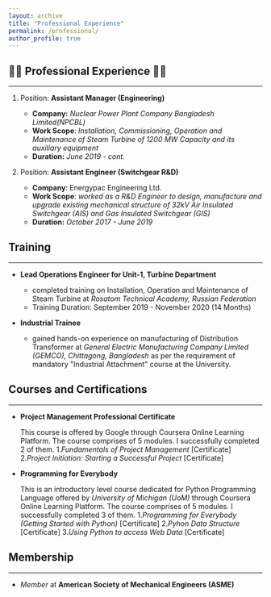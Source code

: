 ```yaml
---
layout: archive
title: "Professional Experience"
permalink: /professional/
author_profile: true
---
```

:construction_worker_man: **Professional Experience** :construction_worker_man:
---
___
1. Position: **Assistant Manager (Engineering)**
     
    - **Company:** *Nuclear Power Plant Company Bangladesh Limited(NPCBL)* 
    - **Work Scope**: *Installation, Commissioning, Operation and Maintenance of Steam Turbine of 1200 MW Capacity and its auxiliary equipment*
    - **Duration:** *June 2019 - cont.*

2. Position: **Assistant Engineer (Switchgear R&D)**
    - **Company**: Energypac Engineering Ltd.
    - **Work Scope**: *worked as a R&D Engineer to design, manufacture and upgrade existing mechanical structure of 32kV Air Insulated Switchgear (AIS) and Gas Insulated       Switchgear (GIS)*
    - **Duration:** *October 2017 - June 2019*

**Training**
---
___
*  **Lead Operations Engineer for Unit-1, Turbine Department**
    - completed training on Installation, Operation and Maintenance of Steam Turbine at *Rosatom Technical Academy, Russian Federation* 
    - Training Duration: September 2019 - November 2020 (14 Months)

*   **Industrial Trainee**
    - gained hands-on experience on manufacturing of Distribution Transformer at *General Electric Manufacturing Company Limited (GEMCO), Chittagong, Bangladesh* as per the requirement of mandatory "Industrial Attachment" course at the University.


**Courses and Certifications**
---
___

*  **Project Management Professional Certificate**

    This course is offered by Google through Coursera Online Learning Platform. The course comprises of 5 modules. I successfully completed 2 of them.
        1.*Fundamentals of Project Management* [Certificate]
        2.*Project Initiation: Starting a Successful Project* [Certificate]

*  **Programming for Everybody**
   
    This is an introductory level course dedicated for Python Programming Language offered by *University of Michigan (UoM)* through Coursera Online Learning Platform. The course comprises of 5 modules. I successfully completed 3 of them.
        1.*Programming for Everybody (Getting Started with Python)* [Certificate]
        2.*Pyhon Data Structure* [Certificate]
        3.*Using Python to access Web Data* [Certificate]

**Membership**
---
___

*   *Member* at **American Society of Mechanical Engineers (ASME)**
